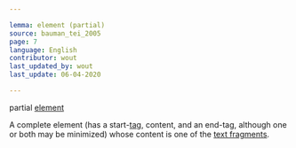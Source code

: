 ```yaml
---

lemma: element (partial)
source: bauman_tei_2005
page: 7
language: English
contributor: wout
last_updated_by: wout
last_update: 06-04-2020

---
```


partial [element](element.html)

A complete element (has a start-[tag](tag.html), content, and an end-tag, although one or both may be minimized) whose content is one of the [text fragments](textFragment.html).
